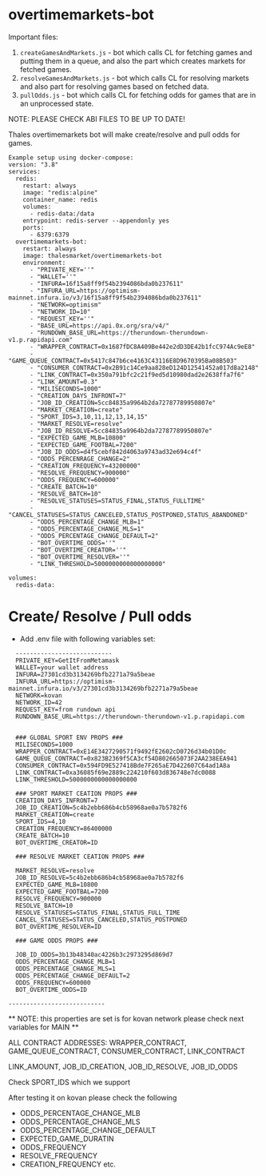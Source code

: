# overtimemarkets-bot

Important files:

1. `createGamesAndMarkets.js` - bot which calls CL for fetching games and putting them in a queue, and also the part which creates markets for fetched games.
2. `resolveGamesAndMarkets.js` - bot which calls CL for resolving markets and also part for resolving games based on fetched data.
3. `pullOdds.js` - bot which calls CL for fetching odds for games that are in an unprocessed state.

NOTE: PLEASE CHECK ABI FILES TO BE UP TO DATE!

Thales overtimemarkets bot will make create/resolve and pull odds for games.

```
Example setup using docker-compose:
version: "3.8"
services:
  redis:
    restart: always
    image: "redis:alpine"
    container_name: redis
    volumes:
      - redis-data:/data
    entrypoint: redis-server --appendonly yes
    ports:
      - 6379:6379
  overtimemarkets-bot:
    restart: always
    image: thalesmarket/overtimemarkets-bot
    environment:
      - "PRIVATE_KEY=''"
      - "WALLET=''"
      - "INFURA=16f15a8ff9f54b2394086bda0b237611"
      - "INFURA_URL=https://optimism-mainnet.infura.io/v3/16f15a8ff9f54b2394086bda0b237611"
      - "NETWORK=optimism"
      - "NETWORK_ID=10"
      - "REQUEST_KEY=''"
      - "BASE_URL=https://api.0x.org/sra/v4/"
      - "RUNDOWN_BASE_URL=https://therundown-therundown-v1.p.rapidapi.com"
      - "WRAPPER_CONTRACT=0x1687fDC8A409Be442e2dD3DE42b1fcC974Ac9eE8"
      - "GAME_QUEUE_CONTRACT=0x5417c847b6ce4163C43116E8D9670395Ba08B503"
      - "CONSUMER_CONTRACT=0x2B91c14Ce9aa828eD124D12541452a017d8a2148"
      - "LINK_CONTRACT=0x350a791bfc2c21f9ed5d10980dad2e2638ffa7f6"
      - "LINK_AMOUNT=0.3"
      - "MILISECONDS=1000"
      - "CREATION_DAYS_INFRONT=7"
      - "JOB_ID_CREATION=5cc84835a9964b2da72787789950807e"
      - "MARKET_CREATION=create"
      - "SPORT_IDS=3,10,11,12,13,14,15"
      - "MARKET_RESOLVE=resolve"
      - "JOB_ID_RESOLVE=5cc84835a9964b2da72787789950807e"
      - "EXPECTED_GAME_MLB=10800"
      - "EXPECTED_GAME_FOOTBAL=7200"
      - "JOB_ID_ODDS=d4f5cebf842d4063a9743ad32e694c4f"
      - "ODDS_PERCENRAGE_CHANGE=2"
      - "CREATION_FREQUENCY=43200000"
      - "RESOLVE_FREQUENCY=900000"
      - "ODDS_FREQUENCY=600000"
      - "CREATE_BATCH=10"
      - "RESOLVE_BATCH=10"
      - "RESOLVE_STATUSES=STATUS_FINAL,STATUS_FULLTIME"
      - "CANCEL_STATUSES=STATUS_CANCELED,STATUS_POSTPONED,STATUS_ABANDONED"
      - "ODDS_PERCENTAGE_CHANGE_MLB=1"
      - "ODDS_PERCENTAGE_CHANGE_MLS=1"
      - "ODDS_PERCENTAGE_CHANGE_DEFAULT=2"
      - "BOT_OVERTIME_ODDS=''"
      - "BOT_OVERTIME_CREATOR=''"
      - "BOT_OVERTIME_RESOLVER=''"
      - "LINK_THRESHOLD=5000000000000000000"

volumes:
  redis-data:

```

# Create/ Resolve / Pull odds

- Add .env file with following variables set:

```
  ---------------------------
  PRIVATE_KEY=GetItFromMetamask
  WALLET=your wallet address
  INFURA=27301cd3b3134269bfb2271a79a5beae
  INFURA_URL=https://optimism-mainnet.infura.io/v3/27301cd3b3134269bfb2271a79a5beae
  NETWORK=kovan
  NETWORK_ID=42
  REQUEST_KEY=from rundown api
  RUNDOWN_BASE_URL=https://therundown-therundown-v1.p.rapidapi.com


  ### GLOBAL SPORT ENV PROPS ###
  MILISECONDS=1000
  WRAPPER_CONTRACT=0xE14E3427290571f9492fE2602cD0726d34b01D0c
  GAME_QUEUE_CONTRACT=0x823B2369f5CA3cf54D802665073F2AA238EEA941
  CONSUMER_CONTRACT=0x594FD9E527418Bde7F265aE7D422607C64ad1A8a
  LINK_CONTRACT=0xa36085f69e2889c224210f603d836748e7dc0088
  LINK_THRESHOLD=5000000000000000000

  ### SPORT MARKET CEATION PROPS ###
  CREATION_DAYS_INFRONT=7
  JOB_ID_CREATION=5c4b2ebb686b4cb58968ae0a7b5782f6
  MARKET_CREATION=create
  SPORT_IDS=4,10
  CREATION_FREQUENCY=86400000
  CREATE_BATCH=10
  BOT_OVERTIME_CREATOR=ID

  ### RESOLVE MARKET CEATION PROPS ###

  MARKET_RESOLVE=resolve
  JOB_ID_RESOLVE=5c4b2ebb686b4cb58968ae0a7b5782f6
  EXPECTED_GAME_MLB=10800
  EXPECTED_GAME_FOOTBAL=7200
  RESOLVE_FREQUENCY=900000
  RESOLVE_BATCH=10
  RESOLVE_STATUSES=STATUS_FINAL,STATUS_FULL_TIME
  CANCEL_STATUSES=STATUS_CANCELED,STATUS_POSTPONED
  BOT_OVERTIME_RESOLVER=ID

  ### GAME ODDS PROPS ###

  JOB_ID_ODDS=3b13b48340ac4226b3c2973295d869d7
  ODDS_PERCENTAGE_CHANGE_MLB=1
  ODDS_PERCENTAGE_CHANGE_MLS=1
  ODDS_PERCENTAGE_CHANGE_DEFAULT=2
  ODDS_FREQUENCY=600000
  BOT_OVERTIME_ODDS=ID

---------------------------
```

** NOTE: this properties are set is for kovan network please check next variables for MAIN **

ALL CONTRACT ADDRESSES: WRAPPER_CONTRACT, GAME_QUEUE_CONTRACT, CONSUMER_CONTRACT, LINK_CONTRACT

LINK_AMOUNT, JOB_ID_CREATION, JOB_ID_RESOLVE, JOB_ID_ODDS

Check SPORT_IDS which we support

After testing it on kovan please check the following

- ODDS_PERCENTAGE_CHANGE_MLB
- ODDS_PERCENTAGE_CHANGE_MLS
- ODDS_PERCENTAGE_CHANGE_DEFAULT
- EXPECTED_GAME_DURATIN
- ODDS_FREQUENCY
- RESOLVE_FREQUENCY
- CREATION_FREQUENCY
  etc.
